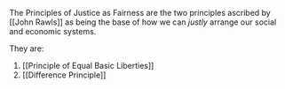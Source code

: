 The Principles of Justice as Fairness are the two principles ascribed by [[John Rawls]] as being the base of how we can *justly* arrange our social and economic systems. 

They are:
1. [[Principle of Equal Basic Liberties]]
2. [[Difference Principle]]
